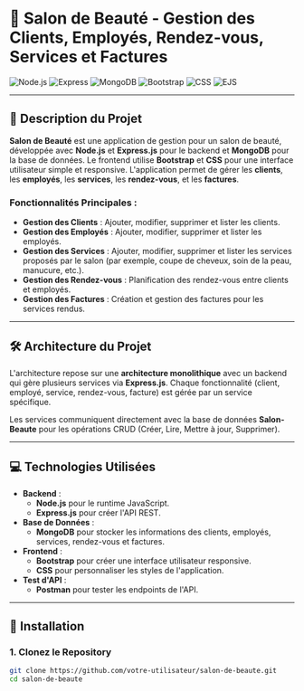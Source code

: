 # 💅 **Salon de Beauté - Gestion des Clients, Employés, Rendez-vous, Services et Factures**

![Node.js](https://img.shields.io/badge/Node.js-339933?style=for-the-badge&logo=node.js&logoColor=white) ![Express](https://img.shields.io/badge/Express-000000?style=for-the-badge&logo=express&logoColor=white) ![MongoDB](https://img.shields.io/badge/MongoDB-47A248?style=for-the-badge&logo=mongodb&logoColor=white) ![Bootstrap](https://img.shields.io/badge/Bootstrap-563D7C?style=for-the-badge&logo=bootstrap&logoColor=white) ![CSS](https://img.shields.io/badge/CSS-1572B6?style=for-the-badge&logo=css3&logoColor=white) ![EJS](https://img.shields.io/badge/EJS-5D5F5F?style=for-the-badge&logo=ejs&logoColor=white)

---

## 🎯 **Description du Projet**

**Salon de Beauté** est une application de gestion pour un salon de beauté, développée avec **Node.js** et **Express.js** pour le backend et **MongoDB** pour la base de données. Le frontend utilise **Bootstrap** et **CSS** pour une interface utilisateur simple et responsive. L'application permet de gérer les **clients**, les **employés**, les **services**, les **rendez-vous**, et les **factures**.

### **Fonctionnalités Principales :**

- **Gestion des Clients** : Ajouter, modifier, supprimer et lister les clients.
- **Gestion des Employés** : Ajouter, modifier, supprimer et lister les employés.
- **Gestion des Services** : Ajouter, modifier, supprimer et lister les services proposés par le salon (par exemple, coupe de cheveux, soin de la peau, manucure, etc.).
- **Gestion des Rendez-vous** : Planification des rendez-vous entre clients et employés.
- **Gestion des Factures** : Création et gestion des factures pour les services rendus.

---

## 🛠️ **Architecture du Projet**

L'architecture repose sur une **architecture monolithique** avec un backend qui gère plusieurs services via **Express.js**. Chaque fonctionnalité (client, employé, service, rendez-vous, facture) est gérée par un service spécifique.
  
Les services communiquent directement avec la base de données **Salon-Beaute** pour les opérations CRUD (Créer, Lire, Mettre à jour, Supprimer).

---

## 💻 **Technologies Utilisées**

- **Backend** :
  - **Node.js** pour le runtime JavaScript.
  - **Express.js** pour créer l'API REST.
- **Base de Données** :
  - **MongoDB** pour stocker les informations des clients, employés, services, rendez-vous et factures.
- **Frontend** :
  - **Bootstrap** pour créer une interface utilisateur responsive.
  - **CSS** pour personnaliser les styles de l'application.
- **Test d'API** :
  - **Postman** pour tester les endpoints de l'API.

---

## 🚀 **Installation**

### 1. Clonez le Repository

```bash
git clone https://github.com/votre-utilisateur/salon-de-beaute.git
cd salon-de-beaute
